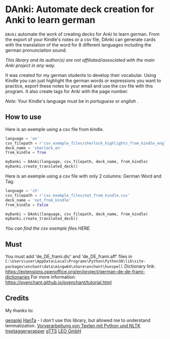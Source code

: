 # DAnki: Automate deck creation for Anki to learn german

`DAnki` automate the work of creating decks for Anki to learn german. From the export of your Kindle's notes
or a csv file, DAnki can generate cards with the translation of the word for 8 different languages including
the german pronunciation sound.

*This library and its author(s) are not affiliated/associated with the main Anki project in any way.*

It was created for my german students to develop their vocabular. Using Kindle you can just highlight the
german words or expressions you want to practice, export these notes to your email and use the csv file
with this program. It also create tags for Anki with the page number.

*Note:* Your Kindle's language must be in *portuguese* or *english* .

## How to use

Here is an exemple using a csv file from kindle.

```python
language = 'en'
csv_filepath = r'csv_exemple_files/sherlock_highlights_from_kindle_english.csv'
deck_name = 'sherlock_en'
from_kindle = True

myDanki = DAnki(language, csv_filepath, deck_name, from_kindle)
myDanki.create_translated_deck()
```

Here is an exemple using a csv file with only 2 columns: German Word and Tag.

```python
language = 'ch'
csv_filepath = r'csv_exemple_files/not_from_kindle.csv'
deck_name = 'not_from_kindle'
from_kindle = False

myDanki = DAnki(language, csv_filepath, deck_name, from_kindle)
myDanki.create_translated_deck()
```

*You can find the csv exemple files HERE.*

## Must

You must add 'de_DE_frami.dic' and 'de_DE_frami.aff' files in `C:\Users\user\AppData\Local\Programs\Python\Python38\lib\site-packages\enchant\data\mingw64\share\enchant\hunspell`
Dictionary link:  https://extensions.openoffice.org/en/project/german-de-de-frami-dictionaries
For more information: https://pyenchant.github.io/pyenchant/tutorial.html

## Credits

My thanks to:

[genanki](https://github.com/kerrickstaley/genanki)
[HanTa](https://github.com/wartaal/HanTa) - I don't use this library, but allowed me to understand lemmatization.
[Vorverarbeitung von Texten mit Python und NLTK](http://textmining.wp.hs-hannover.de/Preprocessing.html)
[treetaggerwrapper](https://treetaggerwrapper.readthedocs.io/en/)
[gTTS](https://github.com/pndurette/gTTS)
[LEO GmbH](leo.org)